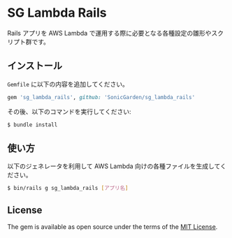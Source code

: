 # SG Lambda Rails

Rails アプリを AWS Lambda で運用する際に必要となる各種設定の雛形やスクリプト群です。

## インストール

```Gemfile``` に以下の内容を追加してください。 

```ruby
gem 'sg_lambda_rails', github: 'SonicGarden/sg_lambda_rails'
```

その後、以下のコマンドを実行してください:

```bash
$ bundle install
```

## 使い方

以下のジェネレータを利用して AWS Lambda 向けの各種ファイルを生成してください。

```bash
$ bin/rails g sg_lambda_rails [アプリ名]
```

## License

The gem is available as open source under the terms of the [MIT License](https://opensource.org/licenses/MIT).
